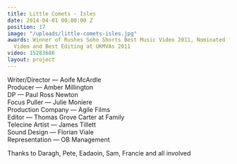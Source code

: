 ```yaml
---
title: Little Comets - Isles
date: 2014-04-01 00:00:00 Z
position: 17
image: "/uploads/little-comets-isles.jpg"
awards: Winner of Rushes Soho Shorts Best Music Video 2011, Nominated for Best Indie
  Video and Best Editing at UKMVAs 2011
video: 15283686
layout: project
---
```


Writer/Director — Aoife McArdle  
Producer — Amber Millington  
DP — Paul Ross Newton  
Focus Puller — Julie Moniere  
Production Company — Agile Films  
Editor — Thomas Grove Carter at Family  
Telecine Artist — James Tillett  
Sound Design — Florian Viale  
Representation — OB Management

Thanks to Daragh, Pete, Eadaoin, Sam, Francie and all involved